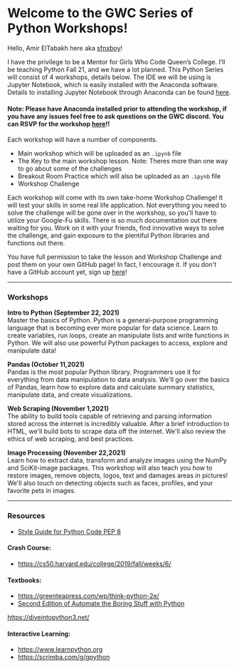 # Welcome to the GWC Series of Python Workshops!

Hello, Amir ElTabakh here aka [sfnxboy](https://github.com/sfnxboy)!

I have the privilege to be a Mentor for Girls Who Code Queen’s College. I’ll be teaching Python Fall 21, and we have a lot planned. This Python Series will consist of 4 workshops, details below. The IDE we will be using is Jupyter Notebook, which is easily installed with the Anaconda software. Details to installing Jupyter Notebook through Anaconda can be found [here](https://github.com/GWC-QC/Python_Series/blob/main/SetUp/Anaconda_Python_Installation_and_Jupyter_Notebook.md). 
#### Note: Please have Anaconda installed prior to attending the workshop, if you have any issues feel free to ask questions on the GWC discord. You can RSVP for the workshop [here](https://docs.google.com/forms/d/e/1FAIpQLSfRWfrLFyZYaKJit6aKzgYacPybbJZsCRLdh5mkL28s3eLMXA/viewform)!! 

Each workshop will have a number of components.
- Main workshop which will be uploaded as an `.ipynb` file
- The Key to the main workshop lesson. Note: Theres more than one way to go about some of the challenges
- Breakout Room Practice which will also be uploaded as an `.ipynb` file
- Workshop Challenge

Each workshop will come with its own take-home Workshop Challenge! It will test your skills in some real life application. Not everything you need to solve the challenge will be gone over in the workshop, so you'll have to utilize your Google-Fu skills. There is so much documentation out there waiting for you. Work on it with your friends, find innovative ways to solve the challenge, and gain exposure to the plentiful Python libraries and functions out there.

You have full permission to take the lesson and Workshop Challenge and post them on your own GitHub page! In fact, I encourage it. If you don't have a GitHub account yet, sign up [here](https://github.com/signup?ref_cta=Sign+up&ref_loc=header+logged+out&ref_page=%2F&source=header-home)! 

---
### Workshops

**Intro to Python (September 22, 2021)** \
Master the basics of Python. Python is a general-purpose programming language that is becoming ever more popular for data science. Learn to create variables, run loops, create an manipulate lists and write functions in Python. We will also use powerful Python packages to access, explore and manipulate data!

**Pandas (October 11,2021)**\
Pandas is the most popular Python library. Programmers use it for everything from data manipulation to data analysis. We'll go over the basics of Pandas, learn how to explore data and calculate summary statistics, manipulate data, and create visualizations.  

**Web Scraping (November 1,2021)** \
The ability to build tools capable of retrieving and parsing information stored across the internet is incredibly valuable. After a brief introduction to HTML, we'll build bots to scrape data off the internet. We'll also review the ethics of web scraping, and best practices.  

**Image Processing (November 22,2021)** \
Learn how to extract data, transform and analyze images using the NumPy and SciKit-image packages. This workshop will also teach you how to restore images, remove objects, logos, text and damages areas in pictures! We'll also touch on detecting objects such as faces, profiles, and your favorite pets in images.

---
### Resources

- [Style Guide for Python Code PEP 8](https://www.python.org/dev/peps/pep-0008/)

#### Crash Course: 
- https://cs50.harvard.edu/college/2019/fall/weeks/6/

#### Textbooks:
- https://greenteapress.com/wp/think-python-2e/
- [Second Edition of Automate the Boring Stuff with Python](https://automatetheboringstuff.com/)

https://diveintopython3.net/ 

#### Interactive Learning:
- https://www.learnpython.org
- https://scrimba.com/g/gpython

